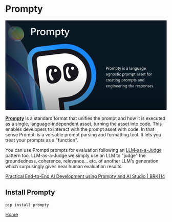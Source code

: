 # Prompty
![Alt text](../../../media/79.png) 

[**Prompty**](https://github.com/microsoft/prompty) is a standard format that unifies the prompt and how it is executed as a single, language-independent asset, turning the asset into code. This enables developers to interact with the prompt asset with code.
In that sense Prompti is a versatile prompt parsing and formatting tool. It lets you treat your prompts as a "function".


You can use Prompti prompts for evaluation following an [LLM-as-a-Judge](https://arxiv.org/abs/2403.02839) pattern too. LLM-as-a-Judge we simply use an LLM to "judge" the groundedness, coherence, relevance... etc. of another LLM's generation which surprisingly gives near human evaluation results.

[Practical End-to-End AI Development using Prompty and AI Studio | BRK114](https://www.youtube.com/watch?v=HALMFU7o9Gc&list=PLlrxD0HtieHjA9bPkouT0_WWEslOKdRcO&index=3)

## Install Prompty
```
pip install prompty
````

[Home](../../../README.md)
